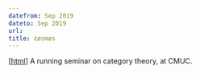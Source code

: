 ```yaml
---
datefrom: Sep 2019
dateto: Sep 2019
url:
title: ¢øsmøs
---
```


[[html](coimbra-cosmos/index.html)] A running seminar on category theory, at CMUC.

